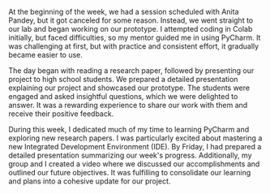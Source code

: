 At the beginning of the week, we had a session scheduled with Anita Pandey, but it got canceled for some reason. Instead, we went straight to our lab and began working on our prototype. I attempted coding in Colab initially, but faced difficulties, so my mentor guided me in using PyCharm. It was challenging at first, but with practice and consistent effort, it gradually became easier to use.

The day began with reading a research paper, followed by presenting our project to high school students. We prepared a detailed presentation explaining our project and showcased our prototype. The students were engaged and asked insightful questions, which we were delighted to answer. It was a rewarding experience to share our work with them and receive their positive feedback.

During this week, I dedicated much of my time to learning PyCharm and exploring new research papers. I was particularly excited about mastering a new Integrated Development Environment (IDE). By Friday, I had prepared a detailed presentation summarizing our week's progress. Additionally, my group and I created a video where we discussed our accomplishments and outlined our future objectives. It was fulfilling to consolidate our learning and plans into a cohesive update for our project.







